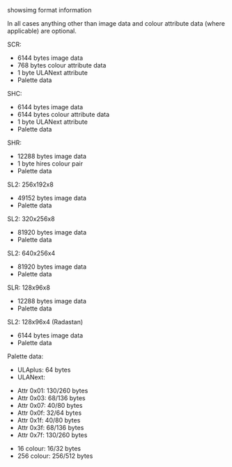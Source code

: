 showsimg format information

In all cases anything other than image data and colour attribute data
(where applicable) are optional.

SCR:
* 6144 bytes image data
* 768 bytes colour attribute data
* 1 byte ULANext attribute
* Palette data

SHC:
* 6144 bytes image data
* 6144 bytes colour attribute data
* 1 byte ULANext attribute
* Palette data

SHR:
* 12288 bytes image data
* 1 byte hires colour pair
* Palette data

SL2: 256x192x8
* 49152 bytes image data
* Palette data

SL2: 320x256x8
* 81920 bytes image data
* Palette data

SL2: 640x256x4
* 81920 bytes image data
* Palette data

SLR: 128x96x8
* 12288 bytes image data
* Palette data

SL2: 128x96x4 (Radastan)
* 6144 bytes image data
* Palette data

Palette data:
* ULAplus: 64 bytes
* ULANext:
 - Attr 0x01: 130/260 bytes
 - Attr 0x03: 68/136 bytes
 - Attr 0x07: 40/80 bytes
 - Attr 0x0f: 32/64 bytes
 - Attr 0x1f: 40/80 bytes
 - Attr 0x3f: 68/136 bytes
 - Attr 0x7f: 130/260 bytes
* 16 colour: 16/32 bytes
* 256 colour: 256/512 bytes

